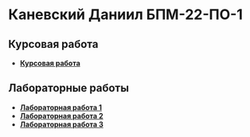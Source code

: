 # Каневский Даниил БПМ-22-ПО-1

## Курсовая работа
* [**Курсовая работа**](prj.cw/README.md)

## Лабораторные работы

* [**Лабораторная работа 1**](prj.lab/lab_01/report.md)
* [**Лабораторная работа 2**](prj.lab/lab_02/report.md)
* [**Лабораторная работа 3**](prj.lab/lab_03/report.md)